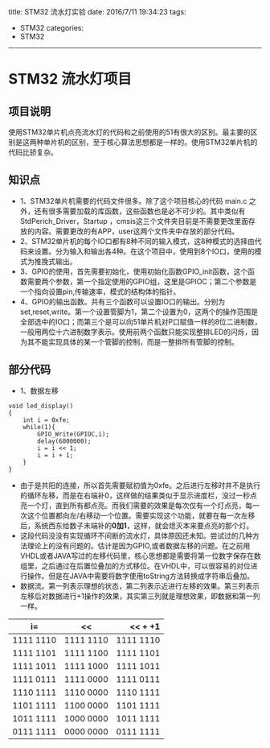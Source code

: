 title: STM32 流水灯实验
date: 2016/7/11 19:34:23
tags:
- STM32
categories:
- STM32
---

# STM32 流水灯项目

## 项目说明

使用STM32单片机点亮流水灯的代码和之前使用的51有很大的区别。最主要的区别是这两种单片机的区别，至于核心算法思想都是一样的。使用STM32单片机的代码比骄复杂。

<!-- more -->

## 知识点
- 1、STM32单片机需要的代码文件很多。除了这个项目核心的代码 main.c 之外，还有很多需要加载的库函数，这些函数也是必不可少的。其中类似有StdPerich_Driver，Startup ，cmsis这三个文件夹目前是不需要更改里面存放的内容。需要更改的有APP，user这两个文件夹中存放的部分代码。
- 2、STM32单片机的每个IO口都有8种不同的输入模式，这8种模式的选择由代码来设置。分为输入和输出各4种。在这个项目中，使用到8个IO口，使用的模式为推挽式输出。
- 3、GPIO的使用，首先需要初始化，使用初始化函数GPIO_init函数，这个函数需要两个参数，第一个指定使用的GPIO组，这里是GPIOC；第二个参数是一个指向设置pin,传输速率，模式的结构体的指针。
- 4、GPIO的输出函数。共有三个函数可以设置IO口的输出。分别为set,reset,write。第一个设置管脚为1，第二个设置为0，这两个的操作范围是全部选中的IO口；而第三个是可以向51单片机对P口赋值一样的8位二进制数，一般用两位十六进制数字表示。使用前两个函数只能实现整排LED的闪烁，因为其不能实现具体的某一个管脚的控制，而是一整排所有管脚的控制。

## 部分代码
- 1、数据左移
```code
void led_display()
{
	int i = 0xfe;
	while(1){
		GPIO_Write(GPIOC,i);
		delay(6000000);
		i = i << 1;
		i = i + 1;
	}
}
```
- 由于是共阳的连接，所以首先需要赋初值为0xfe。之后进行左移时并不是执行的循环左移，而是在右端补0，这样做的结果类似于显示进度栏，没过一秒点亮一个灯，直到所有都点亮。而我们需要的效果是每次仅有一个灯点亮，每一次这个位置都向左/右移动一个位置。需要实现这个功能，就要在每一次左移后，系统西东给数子末端补的**0加1**，这样，就会熄灭本来要点亮的那个灯。
- 这段代码没没有实现循环不间断的流水灯，具体原因还未知。尝试过的几种方法理论上的没有问题的。估计是因为GPIO,或者数据左移的问题。在之前用VHDL或者JAVA写过的左移代码里，核心思想都是需要将第一位数字保存在数组里，之后通过在后置位叠加的方式移位。在VHDL中，可以很容易的对位进行操作。但是在JAVA中需要将数字使用toString方法转换成字符串后叠加。
- 数据流。第一列表示理想的状态，第二列表示近进行左移的效果。第三列表示左移后对数据进行+1操作的效果，其实第三列就是理想效果，即数据和第一列一样。

| i=        | <<           | << + +1  |
| ------------- |:-------------:| -----:|
| 1111 1110      | 1111 1110 | 1111 1110 |
| 1111 1101      | 1111 1100 | 1111 1101 |
| 1111 1011      | 1111 1000 | 1111 1011 |
| 1111 0111      | 1111 0000 | 1111 0111 |
| 1110 1111      | 1110 0000 | 1110 1111 |
| 1101 1111      | 1100 0000 | 1101 1111 |
| 1011 1111      | 1000 0000 | 1011 1111 |
| 0111 1111      | 0000 0000 | 0111 1111 |
